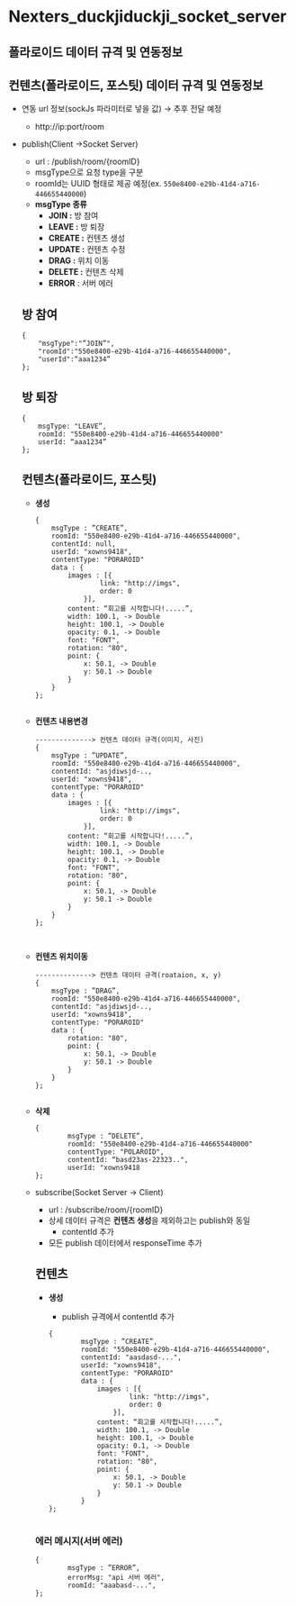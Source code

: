 # Nexters_duckjiduckji_socket_server

## **폴라로이드 데이터 규격 및 연동정보**

## 컨텐츠(폴라로이드, 포스팃) **데이터 규격 및 연동정보**

- 연동 url 정보(sockJs 파라미터로 넣을 값) → 추후 전달 예정
    - http://ip:port/room
- publish(Client →Socket Server)
    - url : /publish/room/{roomID}
    - msgType으로 요청 type을 구분
    - roomId는 UUID 형태로 제공 예정(ex. `550e8400-e29b-41d4-a716-446655440000`)
    - **msgType 종류**
        - **JOIN :** 방 참여
        - **LEAVE :** 방 퇴장
        - **CREATE :** 컨텐츠 생성
        - **UPDATE :** 컨텐츠 수정
        - **DRAG :** 위치 이동
        - **DELETE :** 컨텐츠 삭제
        - **ERROR** : 서버 에러
    
    ## 방 참여
    
    ```
    {
    	"msgType":"”JOIN”",
        "roomId":"550e8400-e29b-41d4-a716-446655440000",
        "userId":“aaa1234”
    };
    ```
    
    ## 방 퇴장
    
    ```
    {
    	msgType: "LEAVE”,
        roomId: "550e8400-e29b-41d4-a716-446655440000"
    	userId: “aaa1234”
    };
    ```
    
    ## 컨텐츠(폴라로이드, 포스팃)
    
    - **생성**
        
        ```
       {
        	msgType : ”CREATE”,
            roomId: "550e8400-e29b-41d4-a716-446655440000",
            contentId: null,
            userId: "xowns9418",
        	contentType: "PORAROID"
        	data : {
        	    images : [{
                        link: "http://imgs",
                        order: 0
                    }],
        	    content: “회고를 시작합니다!.....”,
        	    width: 100.1, -> Double
        	    height: 100.1, -> Double
        	    opacity: 0.1, -> Double
        		font: "FONT",
                rotation: "80",
        	    point: {
        			x: 50.1, -> Double
        			y: 50.1 -> Double
        		}
        	}
        };
                
        ```
        
    - **컨텐츠 내용변경**
        
        ```
        --------------> 컨텐츠 데이터 규격(이미지, 사진)
        {
           	msgType : ”UPDATE”,
            roomId: "550e8400-e29b-41d4-a716-446655440000",
            contentId: "asjdiwsjd-..,
            userId: "xowns9418",
        	contentType: "PORAROID"
        	data : {
        	    images : [{
                        link: "http://imgs",
                        order: 0
                    }],
        	    content: “회고를 시작합니다!.....”,
        	    width: 100.1, -> Double
        	    height: 100.1, -> Double
        	    opacity: 0.1, -> Double
        		font: "FONT",
                rotation: "80",
        	    point: {
        			x: 50.1, -> Double
        			y: 50.1 -> Double
        		}
        	}
        };
      
             
        ```
    - **컨텐츠 위치이동**
        
        ```
        --------------> 컨텐츠 데이터 규격(roataion, x, y)
        {
        	msgType : ”DRAG”,
            roomId: "550e8400-e29b-41d4-a716-446655440000",
            contentId: "asjdiwsjd-..,
            userId: "xowns9418",
        	contentType: "PORAROID"
        	data : {
        	    rotation: "80",
        	    point: {
        			x: 50.1, -> Double
        			y: 50.1 -> Double
        		}
        	}
        };
                   
        ```
    
    
    - **삭제**
        
        ```
        {
        		msgType : ”DELETE”,
                roomId: "550e8400-e29b-41d4-a716-446655440000"
        		contentType: "POLAROID",
        	    contentId: “basd23as-22323..",
                userId: "xowns9418
        };
        ```
        
    
    - subscribe(Socket Server → Client)
        - url : /subscribe/room/{roomID}
        - 상세 데이터 규격은 **컨텐츠 생성**을 제외하고는 publish와 동일
            - contentId 추가
        - 모든 publish 데이터에서 responseTime 추가
            
            
        
        ## 컨텐츠
        
        - **생성**
            - publish 규격에서 contentId 추가
            
            ```
           {
            		msgType : ”CREATE”,
                    roomId: "550e8400-e29b-41d4-a716-446655440000",
                    contentId: "aasdasd-...",
                    userId: "xowns9418",
                    contentType: "PORAROID"
                    data : {
                        images : [{
                                link: "http://imgs",
                                order: 0
                            }],
                        content: “회고를 시작합니다!.....”,
                        width: 100.1, -> Double
                        height: 100.1, -> Double
                        opacity: 0.1, -> Double
                        font: "FONT",
                        rotation: "80",
                        point: {
                            x: 50.1, -> Double
                            y: 50.1 -> Double
                        }
                    }
            };
            
        
            ```
            
        
        ### 에러 메시지(서버 에러)
        
        ```
        {
        		msgType : ”ERROR”,
        		errorMsg: "api 서버 에러",
        		roomId: "aaabasd-...",
        };
        ```
